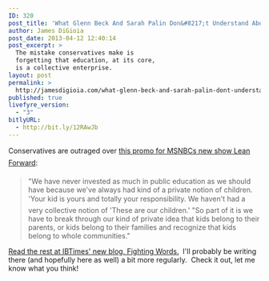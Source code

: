 ```yaml
---
ID: 320
post_title: 'What Glenn Beck And Sarah Palin Don&#8217;t Understand About Education'
author: James DiGioia
post_date: 2013-04-12 12:40:14
post_excerpt: >
  The mistake conservatives make is
  forgetting that education, at its core,
  is a collective enterprise.
layout: post
permalink: >
  http://jamesdigioia.com/what-glenn-beck-and-sarah-palin-dont-understand-about-education/
published: true
livefyre_version:
  - "3"
bitlyURL:
  - http://bit.ly/12RAwJb
---
```

Conservatives are outraged over [this promo for MSNBCs new show Lean Forward][1]:

> "We have never invested as much in public education as we should have because we've always had kind of a private notion of children. 'Your kid is yours and totally your responsibility. We haven't had a very collective notion of 'These are our children.' "So part of it is we have to break through our kind of private idea that kids belong to their parents, or kids belong to their families and recognize that kids belong to whole communities."

[Read the rest at IBTimes' new blog, Fighting Words.][2]  I'll probably be writing there (and hopefully here as well) a bit more regularly.  Check it out, let me know what you think!

 [1]: http://www.ibtimes.com/glenn-beck-joins-conservative-chorus-rallying-against-msnbc-lean-forward-promo-sarah-palin-calls-it
 [2]: http://www.ibtimes.com/fighting-words/what-glenn-beck-sarah-palin-dont-understand-about-education-1189467 "What Glenn Beck And Sarah Palin Don't Understand About Education"